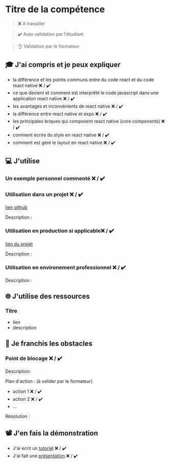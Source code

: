 # Titre de la compétence

> ❌ A travailler

> ✔️ Auto validation par l'étudiant

> 👌 Validation par le formateur

## 🎓 J'ai compris et je peux expliquer

- la différence et les points communs entre du code react et du code react native ❌ / ✔️
- ce que devient et comment est interprêté le code javascript dans une application react native ❌ / ✔️
- les avantages et inconvénients de react native ❌ / ✔️
- la différence entre react native et expo ❌ / ✔️
- les principales briques qui composent react native (core components) ❌ / ✔️
- comment écrire du style en react native ❌ / ✔️
- comment est géré le layout en react native ❌ / ✔️

## 💻 J'utilise

### Un exemple personnel commenté ❌ / ✔️

### Utilisation dans un projet ❌ / ✔️

[lien github](...)

Description :

### Utilisation en production si applicable❌ / ✔️

[lien du projet](...)

Description :

### Utilisation en environement professionnel ❌ / ✔️

Description :

## 🌐 J'utilise des ressources

### Titre

- lien
- description

## 🚧 Je franchis les obstacles

### Point de blocage ❌ / ✔️

Description:

Plan d'action : (à valider par le formateur)

- action 1 ❌ / ✔️
- action 2 ❌ / ✔️
- ...

Résolution :

## 📽️ J'en fais la démonstration

- J'ai ecrit un [tutoriel](...) ❌ / ✔️
- J'ai fait une [présentation](...) ❌ / ✔️
